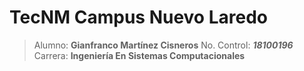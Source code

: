 # TecNM Campus Nuevo Laredo

> Alumno: **Gianfranco Martínez Cisneros**
> No. Control: ***18100196***
> Carrera: **Ingeniería En Sistemas Computacionales**

